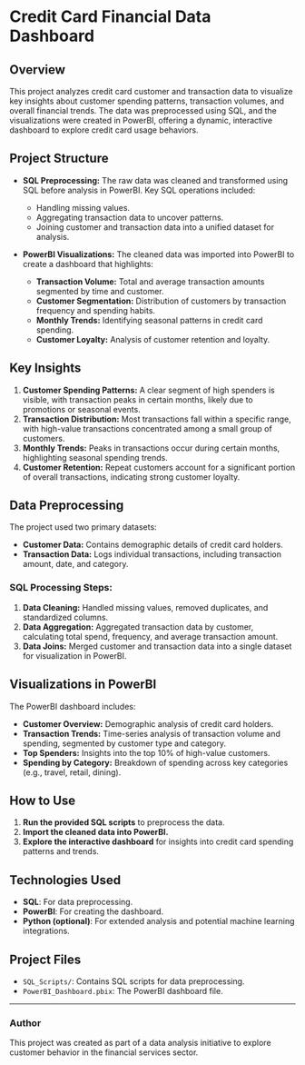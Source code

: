 # Credit Card Financial Data Dashboard

## Overview

This project analyzes credit card customer and transaction data to visualize key insights about customer spending patterns, transaction volumes, and overall financial trends. The data was preprocessed using SQL, and the visualizations were created in PowerBI, offering a dynamic, interactive dashboard to explore credit card usage behaviors.

## Project Structure

- **SQL Preprocessing:** The raw data was cleaned and transformed using SQL before analysis in PowerBI. Key SQL operations included:
  - Handling missing values.
  - Aggregating transaction data to uncover patterns.
  - Joining customer and transaction data into a unified dataset for analysis.

- **PowerBI Visualizations:** The cleaned data was imported into PowerBI to create a dashboard that highlights:
  - **Transaction Volume:** Total and average transaction amounts segmented by time and customer.
  - **Customer Segmentation:** Distribution of customers by transaction frequency and spending habits.
  - **Monthly Trends:** Identifying seasonal patterns in credit card spending.
  - **Customer Loyalty:** Analysis of customer retention and loyalty.

## Key Insights

1. **Customer Spending Patterns:** A clear segment of high spenders is visible, with transaction peaks in certain months, likely due to promotions or seasonal events.
2. **Transaction Distribution:** Most transactions fall within a specific range, with high-value transactions concentrated among a small group of customers.
3. **Monthly Trends:** Peaks in transactions occur during certain months, highlighting seasonal spending trends.
4. **Customer Retention:** Repeat customers account for a significant portion of overall transactions, indicating strong customer loyalty.

## Data Preprocessing

The project used two primary datasets:
- **Customer Data:** Contains demographic details of credit card holders.
- **Transaction Data:** Logs individual transactions, including transaction amount, date, and category.

### SQL Processing Steps:
1. **Data Cleaning:** Handled missing values, removed duplicates, and standardized columns.
2. **Data Aggregation:** Aggregated transaction data by customer, calculating total spend, frequency, and average transaction amount.
3. **Data Joins:** Merged customer and transaction data into a single dataset for visualization in PowerBI.

## Visualizations in PowerBI

The PowerBI dashboard includes:
- **Customer Overview:** Demographic analysis of credit card holders.
- **Transaction Trends:** Time-series analysis of transaction volume and spending, segmented by customer type and category.
- **Top Spenders:** Insights into the top 10% of high-value customers.
- **Spending by Category:** Breakdown of spending across key categories (e.g., travel, retail, dining).

## How to Use

1. **Run the provided SQL scripts** to preprocess the data.
2. **Import the cleaned data into PowerBI.**
3. **Explore the interactive dashboard** for insights into credit card spending patterns and trends.

## Technologies Used

- **SQL**: For data preprocessing.
- **PowerBI**: For creating the dashboard.
- **Python (optional)**: For extended analysis and potential machine learning integrations.

## Project Files

- `SQL_Scripts/`: Contains SQL scripts for data preprocessing.
- `PowerBI_Dashboard.pbix`: The PowerBI dashboard file.

---

### Author

This project was created as part of a data analysis initiative to explore customer behavior in the financial services sector.
